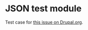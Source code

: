 JSON test module
================

Test case for [this issue on Drupal.org](https://drupal.org/node/341588).

